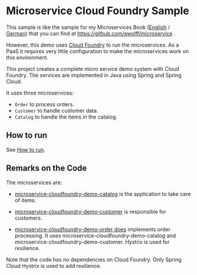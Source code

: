 Microservice Cloud Foundry Sample
=====================

This sample is like the sample for my Microservices Book
 ([English](http://microservices-book.com/) /
 [German](http://microservices-buch.de/)) that you can find at
 https://github.com/ewolff/microservice .

However, this demo uses [Cloud Foundry](https://www.cloudfoundry.org/)
to run the microservices. As a PaaS it requires very little
configuration to make the microservices work on this environment.

This project creates a complete micro service demo system with Cloud
 Foundry.  The services are implemented in Java using Spring and
 Spring Cloud.

It uses three microservices:
- `Order` to process orders.
- `Customer` to handle customer data.
- `Catalog` to handle the items in the catalog.

How to run
------------

See [How to run](HOW-TO-RUN.md).

Remarks on the Code
-------------------

The microservices are:

- [microservice-cloudfoundry-demo-catalog](microservice-cloudfoundry-demo/microservice-cloudfoundry-demo-catalog)  is the application to take care of items.
  
- [microservice-cloudfoundry-demo-customer](microservice-cloudfoundry-demo/microservice-cloudfoundry-demo-customer) is responsible for customers.

-
  [microservice-cloudfoundry-demo-order does](microservice-cloudfoundry-demo/microservice-cloudfoundry-demo-order) implements
  order processing. It uses microservice-cloudfoundry-demo-catalog and
  microservice-cloudfoundry-demo-customer. Hystrix is used for resilience.

Note that the code has no dependencies on Cloud Foundry. Only Spring
Cloud Hystrix is used to add resilience.
